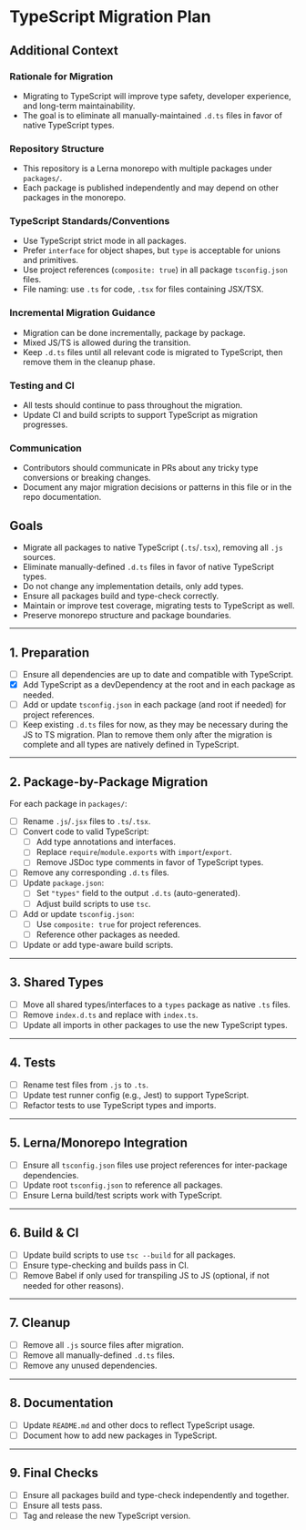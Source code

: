 # TypeScript Migration Plan

## Additional Context

### Rationale for Migration
- Migrating to TypeScript will improve type safety, developer experience, and long-term maintainability.
- The goal is to eliminate all manually-maintained `.d.ts` files in favor of native TypeScript types.

### Repository Structure
- This repository is a Lerna monorepo with multiple packages under `packages/`.
- Each package is published independently and may depend on other packages in the monorepo.

### TypeScript Standards/Conventions
- Use TypeScript strict mode in all packages.
- Prefer `interface` for object shapes, but `type` is acceptable for unions and primitives.
- Use project references (`composite: true`) in all package `tsconfig.json` files.
- File naming: use `.ts` for code, `.tsx` for files containing JSX/TSX.

### Incremental Migration Guidance
- Migration can be done incrementally, package by package.
- Mixed JS/TS is allowed during the transition.
- Keep `.d.ts` files until all relevant code is migrated to TypeScript, then remove them in the cleanup phase.

### Testing and CI
- All tests should continue to pass throughout the migration.
- Update CI and build scripts to support TypeScript as migration progresses.

### Communication
- Contributors should communicate in PRs about any tricky type conversions or breaking changes.
- Document any major migration decisions or patterns in this file or in the repo documentation.

## Goals

- Migrate all packages to native TypeScript (`.ts`/`.tsx`), removing all `.js` sources.
- Eliminate manually-defined `.d.ts` files in favor of native TypeScript types.
- Do not change any implementation details, only add types.
- Ensure all packages build and type-check correctly.
- Maintain or improve test coverage, migrating tests to TypeScript as well.
- Preserve monorepo structure and package boundaries.

---

## 1. Preparation

- [ ] Ensure all dependencies are up to date and compatible with TypeScript.
- [X] Add TypeScript as a devDependency at the root and in each package as needed.
- [ ] Add or update `tsconfig.json` in each package (and root if needed) for project references.
- [ ] Keep existing `.d.ts` files for now, as they may be necessary during the JS to TS migration. Plan to remove them only after the migration is complete and all types are natively defined in TypeScript.

---

## 2. Package-by-Package Migration

For each package in `packages/`:

- [ ] Rename `.js`/`.jsx` files to `.ts`/`.tsx`.
- [ ] Convert code to valid TypeScript:
  - [ ] Add type annotations and interfaces.
  - [ ] Replace `require`/`module.exports` with `import`/`export`.
  - [ ] Remove JSDoc type comments in favor of TypeScript types.
- [ ] Remove any corresponding `.d.ts` files.
- [ ] Update `package.json`:
  - [ ] Set `"types"` field to the output `.d.ts` (auto-generated).
  - [ ] Adjust build scripts to use `tsc`.
- [ ] Add or update `tsconfig.json`:
  - [ ] Use `composite: true` for project references.
  - [ ] Reference other packages as needed.
- [ ] Update or add type-aware build scripts.

---

## 3. Shared Types

- [ ] Move all shared types/interfaces to a `types` package as native `.ts` files.
- [ ] Remove `index.d.ts` and replace with `index.ts`.
- [ ] Update all imports in other packages to use the new TypeScript types.

---

## 4. Tests

- [ ] Rename test files from `.js` to `.ts`.
- [ ] Update test runner config (e.g., Jest) to support TypeScript.
- [ ] Refactor tests to use TypeScript types and imports.

---

## 5. Lerna/Monorepo Integration

- [ ] Ensure all `tsconfig.json` files use project references for inter-package dependencies.
- [ ] Update root `tsconfig.json` to reference all packages.
- [ ] Ensure Lerna build/test scripts work with TypeScript.

---

## 6. Build & CI

- [ ] Update build scripts to use `tsc --build` for all packages.
- [ ] Ensure type-checking and builds pass in CI.
- [ ] Remove Babel if only used for transpiling JS to JS (optional, if not needed for other reasons).

---

## 7. Cleanup

- [ ] Remove all `.js` source files after migration.
- [ ] Remove all manually-defined `.d.ts` files.
- [ ] Remove any unused dependencies.

---

## 8. Documentation

- [ ] Update `README.md` and other docs to reflect TypeScript usage.
- [ ] Document how to add new packages in TypeScript.

---

## 9. Final Checks

- [ ] Ensure all packages build and type-check independently and together.
- [ ] Ensure all tests pass.
- [ ] Tag and release the new TypeScript version. 